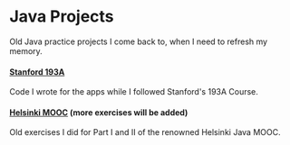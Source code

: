 # Java Projects


Old Java practice projects I come back to, when I need to refresh my memory.

#### [Stanford 193A](https://github.com/riedelsolutions/java/tree/master/Stanford%20193A)

Code I wrote for the apps while I followed Stanford's 193A Course.


#### [Helsinki MOOC](https://github.com/riedelsolutions/java/tree/master/Helsinki%20MOOC) (more exercises will be added)

Old exercises I did for Part I and II of the renowned Helsinki Java MOOC.
